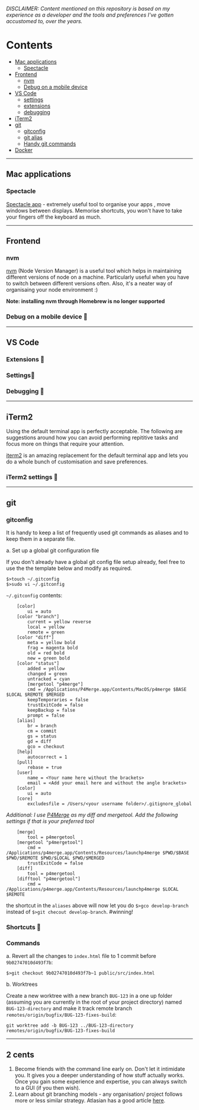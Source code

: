 *DISCLAIMER: Content mentioned on this repository is based on my experience as a developer and the tools and preferences I've gotten accustomed to, over the years.*

# Contents
- [Mac applications](#macapplications)
    - [Spectacle](#spectacle)
- [Frontend](#frontend)
    - [nvm](#nvm)
    - [Debug on a mobile device](#debugonamobiledevice)
- [VS Code](#vscode)
    - [settings](#settings)
    - [extensions](#extensions)
    - [debugging](#debugging)
- [iTerm2](#iTerm2)
- [git](#git)
    - [gitconfig](#gitconfig)
    - [git alias](#gitalias)
    - [Handy git commands](#handy-git-commands)
- [Docker](#docker)
---
## Mac applications
### Spectacle
[Spectacle app](https://www.spectacleapp.com/) - extremely useful tool to organise your apps , move windows between displays. Memorise shortcuts, you won't have to take your fingers off the keyboard as much. 

---

## Frontend
### nvm
[nvm](https://github.com/nvm-sh/nvm) (Node Version Manager) is a useful tool which helps in maintaining different versions of node on a machine. Particularly useful when you have to switch between different versions often. Also, it's a neater way of organisaing your node environment :)

**Note: installing nvm through Homebrew is no longer supported**

### Debug on a mobile device 📝
---
## VS Code
### Extensions 📝
### Settings📝
### Debugging 📝
---

## iTerm2
Using the default terminal app is perfectly acceptable. The following are suggestions around how you can avoid performing repititive tasks and focus more on things that require your attention. 

[iterm2](https://www.iterm2.com/) is an amazing replacement for the default terminal app and lets you do a whole bunch of customisation and save preferences. 

### iTerm2 settings 📝
---

## git
### gitconfig 

It is handy to keep a list of frequently used git commands as aliases and to keep them in a separate file. 


a. Set up a global git configuration file


If you don't already have a global git config file setup already, feel free to use the the template below and modify as required. 
```
$>touch ~/.gitconfig
$>sudo vi ~/.gitconfig
```
`~/.gitconfig` contents:
```
    [color]
        ui = auto
    [color "branch"]
        current = yellow reverse
        local = yellow
        remote = green
    [color "diff"]
        meta = yellow bold
        frag = magenta bold
        old = red bold
        new = green bold
    [color "status"]
        added = yellow
        changed = green
        untracked = cyan
        [mergetool "p4merge"]
        cmd = /Applications/P4Merge.app/Contents/MacOS/p4merge $BASE $LOCAL $REMOTE $MERGED
        keepTemporaries = false
        trustExitCode = false
        keepBackup = false
        prompt = false
    [alias]
        br = branch
        cm = commit
        gs = status
        gd = diff
        gco = checkout
    [help]
        autocorrect = 1
    [pull]
        rebase = true
    [user]
        name = <Your name here without the brackets>
        email = <Add your email here and without the angle brackets>
    [color]
        ui = auto
    [core]
        excludesfile = /Users/<your username folder>/.gitignore_global
```

*Additional: I use [P4Merge](https://www.perforce.com/products/helix-core-apps/merge-diff-tool-p4merge) as my diff and mergetool. Add the following settings if that is your preferred tool*
```
    [merge]
        tool = p4mergetool
    [mergetool "p4mergetool"]
        cmd = /Applications/p4merge.app/Contents/Resources/launchp4merge $PWD/$BASE $PWD/$REMOTE $PWD/$LOCAL $PWD/$MERGED
        trustExitCode = false
    [diff]
        tool = p4mergetool
    [difftool "p4mergetool"]
        cmd = /Applications/p4merge.app/Contents/Resources/launchp4merge $LOCAL $REMOTE
```

the shortcut in the `aliases` above will now let you do `$>gco develop-branch ` instead of `$>git checout develop-branch`. #winning!

### Shortcuts 📝

### Commands
a. Revert all the changes to `index.html` file to 1 commit before `9b02747010d493f7b`:

```
$>git checkout 9b02747010d493f7b~1 public/src/index.html
```

b. Worktrees

Create a new worktree with a new branch `BUG-123` in a one up folder (assuming you are currently in the root of your project directory) named `BUG-123-directory` and make it track remote branch `remotes/origin/bugfix/BUG-123-fixes-build`:
```
git worktree add -b BUG-123 ../BUG-123-directory remotes/origin/bugfix/BUG-123-fixes-build
```
---
## 2 cents
1. Become friends with the command line early on. Don't let it intimidate you. It gives you a deeper understanding of how stuff actually works. Once you gain some experience and expertise, you can always switch to a GUI (if you then wish).
2. Learn about git branching models - any organisation/ project follows more or less similar strategy. Atlasian has a good article [here](https://www.atlassian.com/git/tutorials/comparing-workflows/gitflow-workflow).